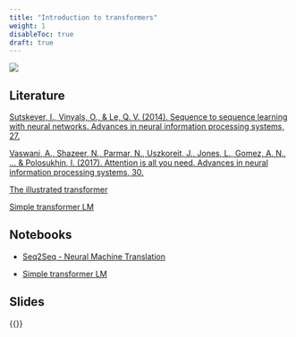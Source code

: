 ```yaml
---
title: "Introduction to transformers"
weight: 1
disableToc: true
draft: true
---
```



![](https://jalammar.github.io/images/transformer-ber-ulmfit-elmo.png)

## Literature

[Sutskever, I., Vinyals, O., & Le, Q. V. (2014). Sequence to sequence learning with neural networks. Advances in neural information processing systems, 27.](https://proceedings.neurips.cc/paper/5346-sequence-to-sequence-learning-with-neural-)

[Vaswani, A., Shazeer, N., Parmar, N., Uszkoreit, J., Jones, L., Gomez, A. N., ... & Polosukhin, I. (2017). Attention is all you need. Advances in neural information processing systems, 30.](https://proceedings.neurips.cc/paper/7181-attention-is-all)


[The illustrated transformer](https://jalammar.github.io/illustrated-transformer/)

[Simple transformer LM](https://colab.research.google.com/github/jalammar/jalammar.github.io/blob/master/notebooks/Simple_Transformer_Language_Model.ipynb#scrollTo=BstYQU6NkkDA)

   
## Notebooks

* [Seq2Seq - Neural Machine Translation](https://colab.research.google.com/github/aaubs/ds-master/blob/main/notebooks/M4_PyTorch_Seq2seq.ipynb)

* [Simple transformer LM](https://colab.research.google.com/github/jalammar/jalammar.github.io/blob/master/notebooks/Simple_Transformer_Language_Model.ipynb#scrollTo=BstYQU6NkkDA)

## Slides

{{<gslides src="https://docs.google.com/presentation/d/e/2PACX-1vT8Sv_I9OFiEq4cO_2LWvlJUdJl7wJlgOqf_7irlzp9J_s9jtKzfr3nxXn2j2PJ_Oz7shK7Mqzz_EUA/embed?start=false&loop=false&delayms=3000" >}}



